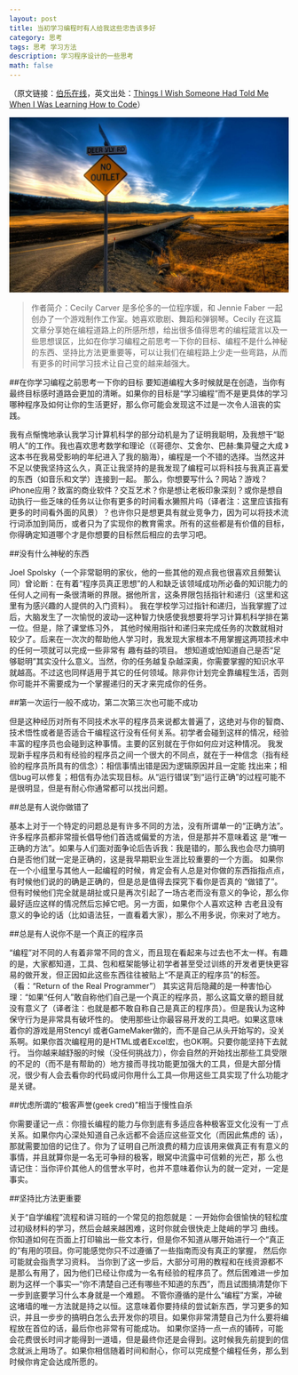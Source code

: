```yaml
---
layout: post
title: 当初学习编程时有人给我这些忠告该多好
category: 思考
tags: 思考 学习方法
description: 学习程序设计的一些思考
math: false
---
```

（原文链接：[伯乐在线](http://blog.jobbole.com/52761/)，英文出处：[Things I Wish Someone Had Told Me When I Was Learning How to Code](https://medium.com/learning-to-code/565fc9dcb329)）

![Theme illustration](/res/img/guidepost.jpg)

>作者简介：Cecily Carver 是多伦多的一位程序媛，和 Jennie Faber 一起创办了一个游戏制作工作室。她喜欢歌剧、舞蹈和弹钢琴。Cecily 在这篇文章分享她在编程道路上的所感所想，给出很多值得思考的编程箴言以及一些思想误区，比如在你学习编程之前思考一下你的目标、编程不是什么神秘的东西、坚持比方法更重要等，可以让我们在编程路上少走一些弯路，从而有更多的时间学习技术让自己变的越来越强大。

<!-- more -->

##在你学习编程之前思考一下你的目标
要知道编程大多时候就是在创造，当你有最终目标感时道路会更加的清晰。如果你的目标是“学习编程”而不是更具体的学习哪种程序及如何让你的生活更好，那么你可能会发现这不过是一次令人沮丧的实践。

我有点惭愧地承认我学习计算机科学的部分动机是为了证明我聪明，及我想干“聪明人”的工作。我也喜欢思考数学和理论（《哥德尔、艾舍尔、巴赫:集异璧之大成 》这本书在我易受影响的年纪进入了我的脑海），编程是一个不错的选择。当然这并不足以使我坚持这么久，真正让我坚持的是我发现了编程可以将科技与我真正喜爱的东西（如音乐和文学）连接到一起。
那么，你想要写什么？网站？游戏？iPhone应用？致富的商业软件？交互艺术？你是想让老板印象深刻？或你是想自动执行一些乏味的任务以让你有更多的时间看水獭照片吗（译者注：这里应该指有更多的时间看外面的风景）？也许你只是想更具有就业竞争力，因为可以将技术流行词添加到简历，或者只为了实现你的教育需求。所有的这些都是有价值的目标，你得确定知道哪个才是你想要的目标然后相应的去学习吧。

##没有什么神秘的东西

Joel Spolsky（一个非常聪明的家伙，他的一些其他的观点我也很喜欢且频繁认同）曾论断：在有着“程序员真正思想”的人和缺乏该领域成功所必备的知识能力的任何人之间有一条很清晰的界限。据他所言，这条界限包括指针和递归（这里和这里有为感兴趣的人提供的入门资料）。
我在学校学习过指针和递归，当我掌握了过后，大脑发生了一次愉悦的波动—这种智力快感使我想要将学习计算机科学排在第一位。但是，除了课堂练习外， 其他时候用指针和递归来完成任务的次数就相对较少了。后来在一次次的帮助他人学习时，我发现大家根本不用掌握这两项技术中的任何一项就可以完成一些非常有 趣有益的项目。
想知道或怕知道自己是否“足够聪明”其实没什么意义。当然，你的任务越复杂越深奥，你需要掌握的知识水平就越高。不过这也同样适用于其它的任何领域。除非你计划完全靠编程生活，否则你可能并不需要成为一个掌握递归的天才来完成你的任务。

##第一次运行一般不成功，第二次第三次也可能不成功

但是这种经历对所有不同技术水平的程序员来说都太普遍了，这绝对与你的智商、技术悟性或者是否适合干编程这行没有任何关系。初学者会碰到这样的情况，经验丰富的程序员也会碰到这种事情。主要的区别就在于你如何应对这种情况。
我发现新手程序员和有经验的程序员之间一个很大的不同点，就在于一种信念（指有经验的程序员所具有的信念）：相信事情出错是因为逻辑原因并且一定能 找出来；相信bug可以修复；相信有办法实现目标。从“运行错误”到“运行正确”的过程可能不是很明显，但是有耐心你通常都可以找出问题。

##总是有人说你做错了

基本上对于一个特定的问题总是有许多不同的方法，没有所谓单一的“正确方法”。许多程序员都非常擅长倡导他们首选或偏爱的方法，但是那并不意味着这 是“唯一正确的方法”。如果与人们面对面争论后告诉我：我是错的，那么我也会尽力搞明白是否他们就一定是正确的，这是我早期职业生涯比较重要的一个方面。
如果你在一个小组里与其他人一起编程的时候，肯定会有人总是对你做的东西指指点点，有时候他们说的的确是正确的，但是总是值得去探究下看你是否真的 “做错了”。但有时候他们完全就是胡扯或只是再次引起了一场古老而没有意义的争论，那么你最好适应这样的情况然后忘掉它吧。另一方面，如果你个人喜欢这种 古老且没有意义的争论的话（比如语法狂，一直看着大家），那么不用多说，你来对了地方。

##总是有人说你不是一个真正的程序员

“编程”对不同的人有着非常不同的含义，而且现在看起来与过去也不太一样。有趣的是，大家都知道，工具、包和框架能够让初学者甚至受过训练的开发者更快更容易的做开发，但正因如此这些东西往往被贴上“不是真正的程序员”的标签。（看：“Return of the Real Programmer”）
其实这背后隐藏的是一种害怕心理：“如果“任何人”敢自称他们自己是一个真正的程序员，那么这篇文章的题目就没有意义了（译者注：也就是都不敢自称自己是真正的程序员）。但是我认为这种保守行为是非常具有破坏性的。
使用那些让你最容易开发的工具吧。如果这意味着你的游戏是用Stencyl 或者GameMaker做的，而不是自己从头开始写的，没关系啊。如果你首次编程用的是HTML或者Excel宏，也OK啊。只要你能坚持下去就行。
当你越来越舒服的时候（没任何挑战力），你会自然的开始找出那些工具受限的不足的（而不是有帮助的）地方接而寻找功能更加强大的工具，但是大部分情况，很少有人会去看你的代码或问你用什么工具—你用这些工具实现了什么功能才是关键。

##忧虑所谓的“极客声誉(geek cred)”相当于慢性自杀

你需要谨记一点：你擅长编程的能力与你到底有多适应各种极客亚文化没有一丁点关系。如果你内心深处知道自己永远都不会适应这些亚文化（而因此焦虑的 话），那就需要加倍的记住了。你为了证明自己所浪费的精力应该用来做真正有有意义的事情，并且就算你是一名无可争辩的极客，眼窝中流露中可信赖的光芒，那 么也请记住：当你评价其他人的信誉水平时，也并不意味着你认为的就一定对，一定是事实。

##坚持比方法更重要

关于“自学编程”流程和讲习班的一个常见的抱怨就是：一开始你会很愉快的轻松度过初级材料的学习，然后会越来越困难，这时你就会很快走上陡峭的学习 曲线。你知道如何在页面上打印输出一些文本行，但是你不知道从哪开始进行一个“真正的”有用的项目。你可能感觉你只不过遵循了一些指南而没有真正的掌握， 然后你可能就会指责学习资料。
当你到了这一步后，大部分可用的教程和在线资源都不是那么有用了，因为他们已经让你成为一名有经验的程序员了。然后困难进一步加剧为这样一个事实—“你不清楚自己还有哪些不知道的东西”，而且试图搞清楚你下一步到底要学习什么本身就是一个难题。
不管你遵循的是什么“编程”方案，冲破这堵墙的唯一方法就是持之以恒。这意味着你要持续的尝试新东西，学习更多的知识，并且一步步的搞明白怎么去开发你的项目。如果你非常清楚自己为什么要将编程放在首位的话，最后你也非常有可能成功。
如果你坚持一点一点的铺砖，可能会花费很长时间才能得到一道墙，但是最终你还是会得到。这时候我先前提到的信念就派上用场了。如果你相信随着时间和耐心，你可以完成整个编程任务，那么到时候你肯定会达成所愿的。
